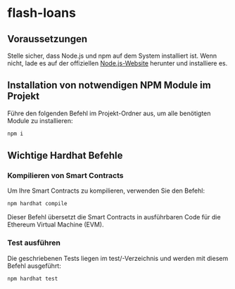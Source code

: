 # flash-loans

## Voraussetzungen

Stelle sicher, dass Node.js und npm auf dem System installiert ist. Wenn nicht, lade es auf der offiziellen [Node.js-Website](https://nodejs.org/) herunter und installiere es.

## Installation von notwendigen NPM Module im Projekt

Führe den folgenden Befehl im Projekt-Ordner aus, um alle benötigten Module zu installieren:

```bash
npm i
```

## Wichtige Hardhat Befehle
### Kompilieren von Smart Contracts
Um Ihre Smart Contracts zu kompilieren, verwenden Sie den Befehl:
```bash
npm hardhat compile
```
Dieser Befehl übersetzt die Smart Contracts in ausführbaren Code für die Ethereum Virtual Machine (EVM).

### Test ausführen
Die geschriebenen Tests liegen im test/-Verzeichnis und werden mit diesem Befehl ausgeführt:
```bash
npm hardhat test
```
